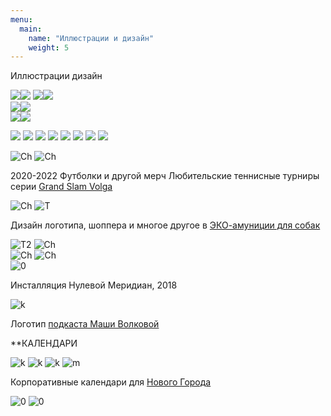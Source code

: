 ```yaml
---
menu:
  main:
    name: "Иллюстрации и дизайн"
    weight: 5
---
```

Иллюстрации дизайн

![](01.png)![](617.png) 
![](637.png)![](659.png)  
![](828.png)![](893.png)  
![](908+.png)![](917+.png)  

![](mu1.jpeg)
![](Mu4.jpeg)
![](mu2.jpeg)
![](IMG_1271.jpeg)
![](IMG_1266.jpeg)
![](IMG_1263.jpeg)
![](IMG_1261.jpeg)
![](IMG_1262.jpeg)


![Ch](Chebo.png)
![Ch](ch2.png)

2020-2022 Футболки и другой мерч Любительские теннисные турниры серии [Grand Slam Volga](https://www.instagram.com/arutiunianopen/?hl=en)

![Ch](DD.png)
![T](T.png) 

Дизайн логотипа, шоппера и многое другое в [ЭКО-амуниции для собак](https://vk.com/dog_do_it)

![T2](T2.png)
![Ch](14j.png)  
![Ch](S.png)
![Ch](sk.png)  
![0](0.png)

Инсталляция Нулевой Меридиан, 2018

![k](K.png)

Логотип [подкаста Маши Волковой](https://uzelok.mave.digital/)


**КАЛЕНДАРИ

![k](CAL.png)
![k](CR.png)
![k](Calend.png)
![m](M.png)  

Корпоративные календари для [Нового Города](https://ng21.ru/)  

![0](B.png)
![0](L.png)






